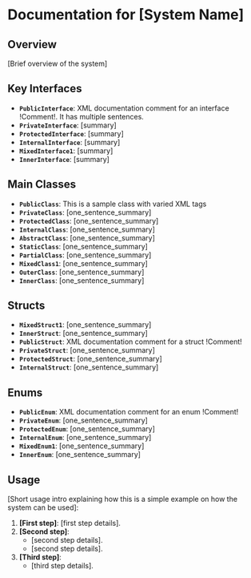 # Documentation for [System Name]

## Overview

[Brief overview of the system]

## Key Interfaces

- **`PublicInterface`**: XML documentation comment for an interface !Comment!. It has multiple sentences.
- **`PrivateInterface`**: [summary]
- **`ProtectedInterface`**: [summary]
- **`InternalInterface`**: [summary]
- **`MixedInterface1`**: [summary]
- **`InnerInterface`**: [summary]

## Main Classes

- **`PublicClass`**: This is a sample class with varied XML tags
- **`PrivateClass`**: [one_sentence_summary]
- **`ProtectedClass`**: [one_sentence_summary]
- **`InternalClass`**: [one_sentence_summary]
- **`AbstractClass`**: [one_sentence_summary]
- **`StaticClass`**: [one_sentence_summary]
- **`PartialClass`**: [one_sentence_summary]
- **`MixedClass1`**: [one_sentence_summary]
- **`OuterClass`**: [one_sentence_summary]
- **`InnerClass`**: [one_sentence_summary]

## Structs

- **`MixedStruct1`**: [one_sentence_summary]
- **`InnerStruct`**: [one_sentence_summary]
- **`PublicStruct`**: XML documentation comment for a struct !Comment!
- **`PrivateStruct`**: [one_sentence_summary]
- **`ProtectedStruct`**: [one_sentence_summary]
- **`InternalStruct`**: [one_sentence_summary]

## Enums

- **`PublicEnum`**: XML documentation comment for an enum !Comment!
- **`PrivateEnum`**: [one_sentence_summary]
- **`ProtectedEnum`**: [one_sentence_summary]
- **`InternalEnum`**: [one_sentence_summary]
- **`MixedEnum1`**: [one_sentence_summary]
- **`InnerEnum`**: [one_sentence_summary]

## Usage

[Short usage intro explaining how this is a simple example on how the system can be used]:

1. **[First step]**: [first step details].
2. **[Second step]**:
    - [second step details].
    - [second step details].
3. **[Third step]**:
    - [third step details].
